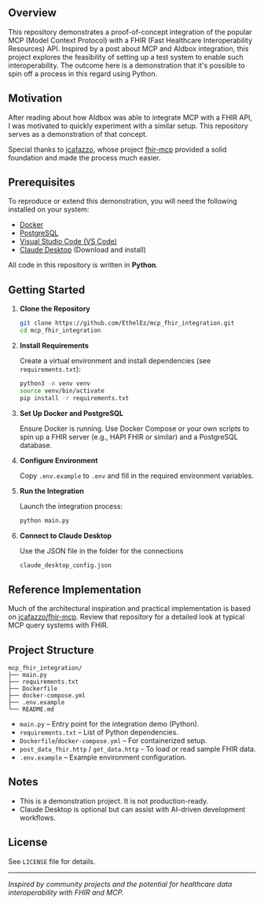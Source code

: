 ## Overview

This repository demonstrates a proof-of-concept integration of the popular MCP (Model Context Protocol) with a FHIR (Fast Healthcare Interoperability Resources) API. Inspired by a post about MCP and AIdbox integration, this project explores the feasibility of setting up a test system to enable such interoperability. The outcome here is a demonstration that it's possible to spin off a process in this regard using Python.

## Motivation

After reading about how AIdbox was able to integrate MCP with a FHIR API, I was motivated to quickly experiment with a similar setup. This repository serves as a demonstration of that concept.

Special thanks to [jcafazzo](https://github.com/jcafazzo), whose project [fhir-mcp](https://github.com/jcafazzo/fhir-mcp) provided a solid foundation and made the process much easier.

## Prerequisites

To reproduce or extend this demonstration, you will need the following installed on your system:

- [Docker](https://www.docker.com/)
- [PostgreSQL](https://www.postgresql.org/)
- [Visual Studio Code (VS Code)](https://code.visualstudio.com/)
- [Claude Desktop](https://www.anthropic.com/claude) (Download and install)

All code in this repository is written in **Python**.

## Getting Started

1. **Clone the Repository**

   ```bash
   git clone https://github.com/EthelEz/mcp_fhir_integration.git
   cd mcp_fhir_integration
   ```

2. **Install Requirements**

   Create a virtual environment and install dependencies (see `requirements.txt`):

   ```bash
   python3 -m venv venv
   source venv/bin/activate
   pip install -r requirements.txt
   ```

3. **Set Up Docker and PostgreSQL**

   Ensure Docker is running. Use Docker Compose or your own scripts to spin up a FHIR server (e.g., HAPI FHIR or similar) and a PostgreSQL database.

4. **Configure Environment**

   Copy `.env.example` to `.env` and fill in the required environment variables.

5. **Run the Integration**

   Launch the integration process:

   ```bash
   python main.py
   ```
6. **Connect to Claude Desktop**
   
     Use the JSON file in the folder for the connections
      ```bash
      claude_desktop_config.json
      ```

## Reference Implementation

Much of the architectural inspiration and practical implementation is based on [jcafazzo/fhir-mcp](https://github.com/jcafazzo/fhir-mcp). Review that repository for a detailed look at typical MCP query systems with FHIR.

## Project Structure

```
mcp_fhir_integration/
├── main.py
├── requirements.txt
├── Dockerfile
├── docker-compose.yml
├── .env.example
└── README.md
```

- `main.py` – Entry point for the integration demo (Python).
- `requirements.txt` – List of Python dependencies.
- `Dockerfile`/`docker-compose.yml` – For containerized setup.
- `post_data_fhir.http` / `get_data.http` - To load or read sample FHIR data.
- `.env.example` – Example environment configuration.

## Notes

- This is a demonstration project. It is not production-ready.
- Claude Desktop is optional but can assist with AI-driven development workflows.

## License

See `LICENSE` file for details.

---

*Inspired by community projects and the potential for healthcare data interoperability with FHIR and MCP.*